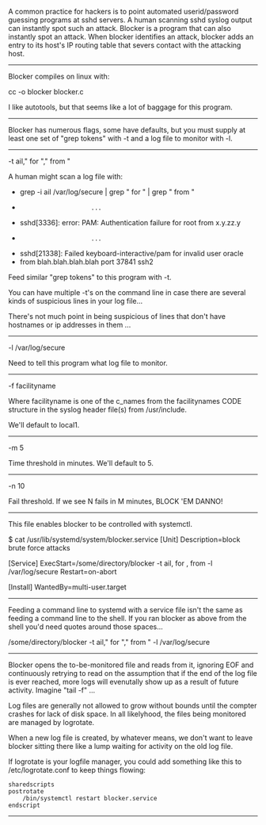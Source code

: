 
A common practice for hackers is to point automated userid/password
guessing programs at sshd servers. A human scanning sshd syslog output
can instantly spot such an attack. Blocker is a program that can also
instantly spot an attack. When blocker identifies an attack, blocker
adds an entry to its host's IP routing table that severs contact with
the attacking host.

-------------------------------------------------------------------------------

Blocker compiles on linux with:

cc -o blocker blocker.c

I like autotools, but that seems like a lot of baggage for this program.

-------------------------------------------------------------------------------

Blocker has numerous flags, some have defaults, but you must supply
at least one set of "grep tokens" with -t and a log file to monitor
with -l.

-------------------------------------------------------------------------------

-t ail," for "," from " 

A human might scan a log file with:

 * grep -i ail /var/log/secure | grep " for " | grep " from "
 *                         ...
 * sshd[3336]: error: PAM: Authentication failure for root from x.y.zz.y
 *                         ...
 * sshd[21338]: Failed keyboard-interactive/pam for invalid user oracle
 *   from blah.blah.blah.blah port 37841 ssh2

Feed similar "grep tokens" to this program with -t.

You can have multiple -t's on the command line in case there
are several kinds of suspicious lines in your log file...

There's not much point in being suspicious of lines that don't
have hostnames or ip addresses in them <g>...

-------------------------------------------------------------------------------

-l /var/log/secure

Need to tell this program what log file to monitor.

-------------------------------------------------------------------------------

-f facilityname

Where facilityname is one of the c_names from the facilitynames CODE structure
in the syslog header file(s) from /usr/include.

We'll default to local1.

-------------------------------------------------------------------------------

-m 5

Time threshold in minutes. We'll default to 5.

-------------------------------------------------------------------------------

-n 10

Fail threshold. If we see N fails in M minutes, BLOCK 'EM DANNO!

-------------------------------------------------------------------------------

This file enables blocker to be controlled with systemctl.

$ cat /usr/lib/systemd/system/blocker.service
[Unit]
Description=block brute force attacks

[Service]
ExecStart=/some/directory/blocker -t ail, for , from  -l /var/log/secure
Restart=on-abort

[Install]
WantedBy=multi-user.target

-------------------------------------------------------------------------------

Feeding a command line to systemd with a service file isn't the same
as feeding a command line to the shell. If you ran blocker as above from
the shell you'd need quotes around those spaces...

/some/directory/blocker -t ail," for "," from " -l /var/log/secure

-------------------------------------------------------------------------------

Blocker opens the to-be-monitored file and reads from it, ignoring EOF
and continuously retrying to read on the assumption that if the
end of the log file is ever reached, more logs will evenutally show
up as a result of future activity. Imagine "tail -f" ...

Log files are generally not allowed to grow without bounds until
the compter crashes for lack of disk space. In all likelyhood, the
files being monitored are managed by logrotate.

When a new log file is created, by whatever means, we don't want to
leave blocker sitting there like a lump waiting for activity on the
old log file.

If logrotate is your logfile manager, you could add something like this
to /etc/logrotate.conf to keep things flowing:

```
sharedscripts
postrotate
	/bin/systemctl restart blocker.service
endscript
```

-------------------------------------------------------------------------------

